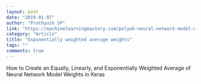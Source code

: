 ```yaml
---
layout: post
date: "2019-01-07"
author: "Prathyush SP"
link: "https://machinelearningmastery.com/polyak-neural-network-model-weight-ensemble/"
category: "Article"
title: "Exponentially weighted average weights"
tags: ""
comments: true
---
```

How to Create an Equally, Linearly, and Exponentially Weighted Average of Neural Network Model Weights in Keras